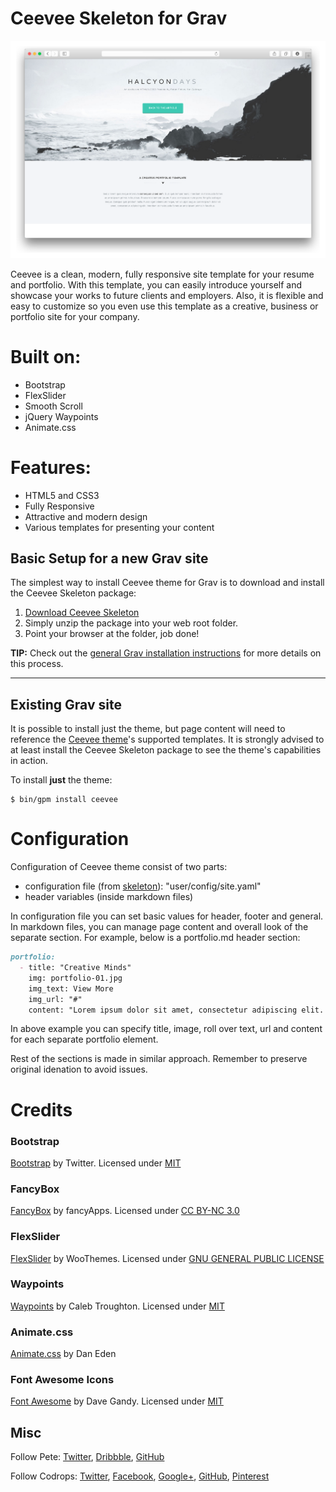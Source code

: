 # Ceevee Skeleton for Grav

![Ceevee](assets/readme_1.png)

Ceevee is a clean, modern, fully responsive site template for your resume and portfolio. With this template, you can easily introduce yourself and showcase your works to future clients and employers. Also, it is flexible and easy to customize so you even use this template as a creative, business or portfolio site for your company.

# Built on:

* Bootstrap
* FlexSlider
* Smooth Scroll
* jQuery Waypoints
* Animate.css

# Features:

* HTML5 and CSS3
* Fully Responsive
* Attractive and modern design
* Various templates for presenting your content

## Basic Setup for a new Grav site

The simplest way to install Ceevee theme for Grav is to download and install the Ceevee Skeleton package:

1. [Download Ceevee Skeleton](http://getgrav.org/downloads/skeletons#extras)
2. Simply unzip the package into your web root folder.
3. Point your browser at the folder, job done!

**TIP:** Check out the [general Grav installation instructions](http://learn.getgrav.org/basics/installation) for more details on this process.

---

## Existing Grav site

It is possible to install just the theme, but page content will need to reference the [Ceevee theme](https://github.com/getgrav/grav-theme-ceevee)'s supported templates.  It is strongly advised to at least install the Ceevee Skeleton package to see the theme's capabilities in action.

To install  **just** the theme:

```
$ bin/gpm install ceevee
```

# Configuration
Configuration of Ceevee theme consist of two parts:
* configuration file (from [skeleton](https://github.com/getgrav/grav-skeleton-ceevee-site/commits?author=hexplor)): "user/config/site.yaml"
* header variables (inside markdown files)

In configuration file you can set basic values for header, footer and general.
In markdown files, you can manage page content and overall look of the separate section. For example, below is a portfolio.md header section:

```markdown
portfolio:
  - title: "Creative Minds"
    img: portfolio-01.jpg
    img_text: View More
    img_url: "#"
    content: "Lorem ipsum dolor sit amet, consectetur adipiscing elit. Nunc ultricies nulla non metus pulvinar imperdiet. Praesent non adipiscing libero."
```

In above example you can specify title, image, roll over text, url and content for each separate portfolio element.

Rest of the sections is made in similar approach. Remember to preserve original idenation to avoid issues.


# Credits

### Bootstrap

[Bootstrap](http://getbootstrap.com/) by Twitter. Licensed under [MIT](https://github.com/twbs/bootstrap/blob/master/LICENSE)

### FancyBox

[FancyBox](http://fancyapps.com/fancybox/) by fancyApps. Licensed under [CC BY-NC 3.0](http://creativecommons.org/licenses/by-nc/3.0/)

### FlexSlider

[FlexSlider](http://www.woothemes.com/flexslider/) by WooThemes. Licensed under [GNU GENERAL PUBLIC LICENSE](https://github.com/woothemes/FlexSlider/blob/master/LICENSE.md)

### Waypoints

[Waypoints](https://github.com/imakewebthings/waypoints) by Caleb Troughton. Licensed under [MIT](https://github.com/imakewebthings/waypoints/blog/master/licenses.txt)

### Animate.css

[Animate.css](https://daneden.github.io/animate.css/) by Dan Eden

### Font Awesome Icons

[Font Awesome](http://fortawesome.github.io/Font-Awesome/) by Dave Gandy. Licensed under [MIT](http://opensource.org/licenses/mit-license.html)

## Misc

Follow Pete: [Twitter](https://twitter.com/peterfinlan), [Dribbble](http://www.dribbble.com/peterfinlan), [GitHub](https://github.com/peterfinlan)

Follow Codrops: [Twitter](http://www.twitter.com/codrops), [Facebook](http://www.facebook.com/pages/Codrops/159107397912), [Google+](https://plus.google.com/101095823814290637419), [GitHub](https://github.com/codrops), [Pinterest](http://www.pinterest.com/codrops/)
